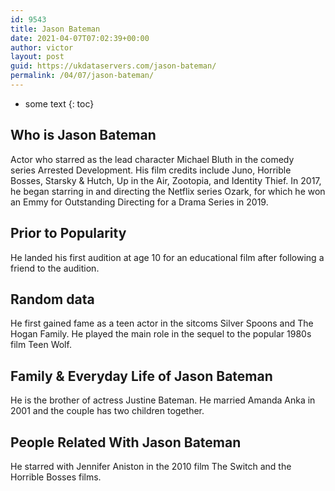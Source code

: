 ```yaml
---
id: 9543
title: Jason Bateman
date: 2021-04-07T07:02:39+00:00
author: victor
layout: post
guid: https://ukdataservers.com/jason-bateman/
permalink: /04/07/jason-bateman/
---
```


* some text
{: toc}


## Who is Jason Bateman



Actor who starred as the lead character Michael Bluth in the comedy series Arrested Development. His film credits include Juno, Horrible Bosses, Starsky & Hutch, Up in the Air, Zootopia, and Identity Thief. In 2017, he began starring in and directing the Netflix series Ozark, for which he won an Emmy for Outstanding Directing for a Drama Series in 2019.

                
                
                
## Prior to Popularity



He landed his first audition at age 10 for an educational film after following a friend to the audition.

                
                
                
## Random data



He first gained fame as a teen actor in the sitcoms Silver Spoons and The Hogan Family. He played the main role in the sequel to the popular 1980s film Teen Wolf.

                
                
                
## Family & Everyday Life of Jason Bateman



He is the brother of actress Justine Bateman. He married Amanda Anka in 2001 and the couple has two children together.

                
                
                
## People Related With Jason Bateman



He starred with Jennifer Aniston in the 2010 film The Switch and the Horrible Bosses films.

                
              
            
          
          
          